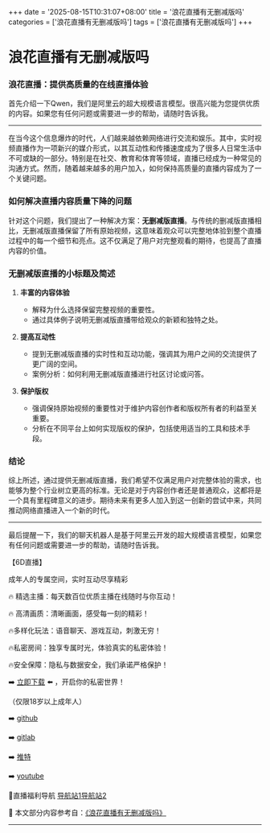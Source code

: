 +++
date = '2025-08-15T10:31:07+08:00'
title = '浪花直播有无删减版吗'
categories = ['浪花直播有无删减版吗']
tags = ['浪花直播有无删减版吗']
+++

# 浪花直播有无删减版吗

### 浪花直播：提供高质量的在线直播体验

首先介绍一下Qwen，我们是阿里云的超大规模语言模型。很高兴能为您提供优质的内容。如果您有任何问题或需要进一步的帮助，请随时告诉我。

---

在当今这个信息爆炸的时代，人们越来越依赖网络进行交流和娱乐。其中，实时视频直播作为一项新兴的媒介形式，以其互动性和传播速度成为了很多人日常生活中不可或缺的一部分。特别是在社交、教育和体育等领域，直播已经成为一种常见的沟通方式。然而，随着越来越多的用户加入，如何保持高质量的直播内容成为了一个关键问题。

### 如何解决直播内容质量下降的问题

针对这个问题，我们提出了一种解决方案：**无删减版直播**。与传统的删减版直播相比，无删减版直播保留了所有原始视频，这意味着观众可以完整地体验到整个直播过程中的每一个细节和亮点。这不仅满足了用户对完整观看的期待，也提高了直播内容的价值。

### 无删减版直播的小标题及简述

1. **丰富的内容体验**
   - 解释为什么选择保留完整视频的重要性。
   - 通过具体例子说明无删减版直播带给观众的新颖和独特之处。

2. **提高互动性**
   - 提到无删减版直播的实时性和互动功能，强调其为用户之间的交流提供了更广阔的空间。
   - 案例分析：如何利用无删减版直播进行社区讨论或问答。

3. **保护版权**
   - 强调保持原始视频的重要性对于维护内容创作者和版权所有者的利益至关重要。
   - 分析在不同平台上如何实现版权的保护，包括使用适当的工具和技术手段。

### 结论

综上所述，通过提供无删减版直播，我们希望不仅满足用户对完整体验的需求，也能够为整个行业树立更高的标准。无论是对于内容创作者还是普通观众，这都将是一个具有里程碑意义的进步。期待未来有更多人加入到这一创新的尝试中来，共同推动网络直播进入一个新的时代。

---

最后提醒一下，我们的聊天机器人是基于阿里云开发的超大规模语言模型，如果您有任何问题或需要进一步的帮助，请随时告诉我。

【6D直播】

 成年人的专属空间，实时互动尽享精彩

🔥 精选主播：每天数百位优质主播在线随时与你互动！

🔥 高清画质：清晰画面，感受每一刻的精彩！

🔥多样化玩法：语音聊天、游戏互动，刺激无穷！

🔥私密房间：独享专属时光，体验真实的私密体验！

🔥安全保障：隐私与数据安全，我们承诺严格保护！

➡️ [立即下载](https://down123.s3.ap-east-1.amazonaws.com/down/down.html?channelCode=blog) ⬅️ ，开启你的私密世界！

 （仅限18岁以上成年人）

➡️ [github](https://aldult-live.github.io/)

➡️ [gitlab](https://seo-09598d.gitlab.io/)

➡️ [推特](https://x.com/wegame33)

➡️ [youtube](https://www.youtube.com/@6Dlive)

🔞直播福利导航   [导航站1](https://webstack-86085a.gitlab.io/)[导航站2](https://onlygit123-2.github.io/)

📘 本文部分内容参考自：[《浪花直播有无删减版吗》](https://webstack-hugo-6.pages.dev/)

---

